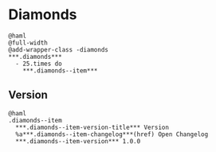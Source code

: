 Diamonds
========

```
@haml
@full-width
@add-wrapper-class -diamonds
***.diamonds***
  - 25.times do
    ***.diamonds--item***
```


Version
-------

```
@haml
.diamonds--item
  ***.diamonds--item-version-title*** Version
  %a***.diamonds--item-changelog***(href) Open Changelog
  ***.diamonds--item-version*** 1.0.0
```

